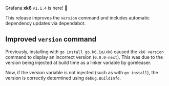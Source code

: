 Grafana **xk6** `v1.1.4` is here! 🎉

This release improves the `version` command and includes automatic dependency updates via dependabot.

## Improved `version` command

Previously, installing with `go install go.k6.io/xk6` caused the `xk6 version` command to display an incorrect version (`0.0.0-next`). This was due to the version being injected at build time as a linker variable by goreleaser.

Now, if the version variable is not injected (such as with `go install`), the version is correctly determined using `debug.BuildInfo`.
